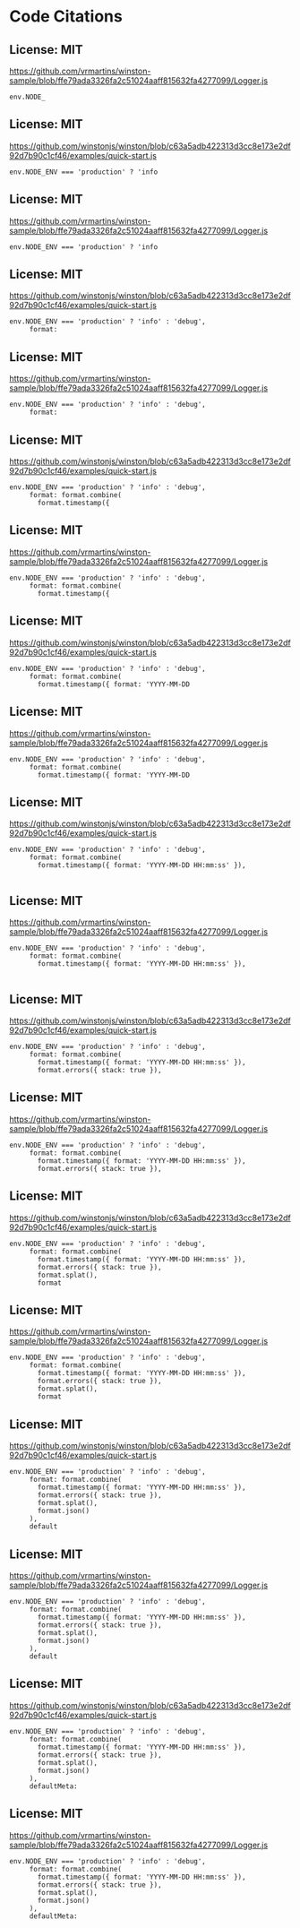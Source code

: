 # Code Citations

## License: MIT
https://github.com/vrmartins/winston-sample/blob/ffe79ada3326fa2c51024aaff815632fa4277099/Logger.js

```
env.NODE_
```


## License: MIT
https://github.com/winstonjs/winston/blob/c63a5adb422313d3cc8e173e2df92d7b90c1cf46/examples/quick-start.js

```
env.NODE_ENV === 'production' ? 'info
```


## License: MIT
https://github.com/vrmartins/winston-sample/blob/ffe79ada3326fa2c51024aaff815632fa4277099/Logger.js

```
env.NODE_ENV === 'production' ? 'info
```


## License: MIT
https://github.com/winstonjs/winston/blob/c63a5adb422313d3cc8e173e2df92d7b90c1cf46/examples/quick-start.js

```
env.NODE_ENV === 'production' ? 'info' : 'debug',
     format:
```


## License: MIT
https://github.com/vrmartins/winston-sample/blob/ffe79ada3326fa2c51024aaff815632fa4277099/Logger.js

```
env.NODE_ENV === 'production' ? 'info' : 'debug',
     format:
```


## License: MIT
https://github.com/winstonjs/winston/blob/c63a5adb422313d3cc8e173e2df92d7b90c1cf46/examples/quick-start.js

```
env.NODE_ENV === 'production' ? 'info' : 'debug',
     format: format.combine(
       format.timestamp({
```


## License: MIT
https://github.com/vrmartins/winston-sample/blob/ffe79ada3326fa2c51024aaff815632fa4277099/Logger.js

```
env.NODE_ENV === 'production' ? 'info' : 'debug',
     format: format.combine(
       format.timestamp({
```


## License: MIT
https://github.com/winstonjs/winston/blob/c63a5adb422313d3cc8e173e2df92d7b90c1cf46/examples/quick-start.js

```
env.NODE_ENV === 'production' ? 'info' : 'debug',
     format: format.combine(
       format.timestamp({ format: 'YYYY-MM-DD
```


## License: MIT
https://github.com/vrmartins/winston-sample/blob/ffe79ada3326fa2c51024aaff815632fa4277099/Logger.js

```
env.NODE_ENV === 'production' ? 'info' : 'debug',
     format: format.combine(
       format.timestamp({ format: 'YYYY-MM-DD
```


## License: MIT
https://github.com/winstonjs/winston/blob/c63a5adb422313d3cc8e173e2df92d7b90c1cf46/examples/quick-start.js

```
env.NODE_ENV === 'production' ? 'info' : 'debug',
     format: format.combine(
       format.timestamp({ format: 'YYYY-MM-DD HH:mm:ss' }),
       
```


## License: MIT
https://github.com/vrmartins/winston-sample/blob/ffe79ada3326fa2c51024aaff815632fa4277099/Logger.js

```
env.NODE_ENV === 'production' ? 'info' : 'debug',
     format: format.combine(
       format.timestamp({ format: 'YYYY-MM-DD HH:mm:ss' }),
       
```


## License: MIT
https://github.com/winstonjs/winston/blob/c63a5adb422313d3cc8e173e2df92d7b90c1cf46/examples/quick-start.js

```
env.NODE_ENV === 'production' ? 'info' : 'debug',
     format: format.combine(
       format.timestamp({ format: 'YYYY-MM-DD HH:mm:ss' }),
       format.errors({ stack: true }),
```


## License: MIT
https://github.com/vrmartins/winston-sample/blob/ffe79ada3326fa2c51024aaff815632fa4277099/Logger.js

```
env.NODE_ENV === 'production' ? 'info' : 'debug',
     format: format.combine(
       format.timestamp({ format: 'YYYY-MM-DD HH:mm:ss' }),
       format.errors({ stack: true }),
```


## License: MIT
https://github.com/winstonjs/winston/blob/c63a5adb422313d3cc8e173e2df92d7b90c1cf46/examples/quick-start.js

```
env.NODE_ENV === 'production' ? 'info' : 'debug',
     format: format.combine(
       format.timestamp({ format: 'YYYY-MM-DD HH:mm:ss' }),
       format.errors({ stack: true }),
       format.splat(),
       format
```


## License: MIT
https://github.com/vrmartins/winston-sample/blob/ffe79ada3326fa2c51024aaff815632fa4277099/Logger.js

```
env.NODE_ENV === 'production' ? 'info' : 'debug',
     format: format.combine(
       format.timestamp({ format: 'YYYY-MM-DD HH:mm:ss' }),
       format.errors({ stack: true }),
       format.splat(),
       format
```


## License: MIT
https://github.com/winstonjs/winston/blob/c63a5adb422313d3cc8e173e2df92d7b90c1cf46/examples/quick-start.js

```
env.NODE_ENV === 'production' ? 'info' : 'debug',
     format: format.combine(
       format.timestamp({ format: 'YYYY-MM-DD HH:mm:ss' }),
       format.errors({ stack: true }),
       format.splat(),
       format.json()
     ),
     default
```


## License: MIT
https://github.com/vrmartins/winston-sample/blob/ffe79ada3326fa2c51024aaff815632fa4277099/Logger.js

```
env.NODE_ENV === 'production' ? 'info' : 'debug',
     format: format.combine(
       format.timestamp({ format: 'YYYY-MM-DD HH:mm:ss' }),
       format.errors({ stack: true }),
       format.splat(),
       format.json()
     ),
     default
```


## License: MIT
https://github.com/winstonjs/winston/blob/c63a5adb422313d3cc8e173e2df92d7b90c1cf46/examples/quick-start.js

```
env.NODE_ENV === 'production' ? 'info' : 'debug',
     format: format.combine(
       format.timestamp({ format: 'YYYY-MM-DD HH:mm:ss' }),
       format.errors({ stack: true }),
       format.splat(),
       format.json()
     ),
     defaultMeta:
```


## License: MIT
https://github.com/vrmartins/winston-sample/blob/ffe79ada3326fa2c51024aaff815632fa4277099/Logger.js

```
env.NODE_ENV === 'production' ? 'info' : 'debug',
     format: format.combine(
       format.timestamp({ format: 'YYYY-MM-DD HH:mm:ss' }),
       format.errors({ stack: true }),
       format.splat(),
       format.json()
     ),
     defaultMeta:
```

